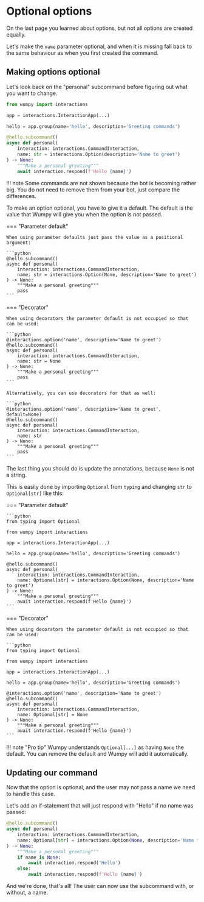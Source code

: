 # Optional options

On the last page you learned about options, but not all options are created equally.

Let's make the `name` parameter optional, and when it is missing fall back to the same
behaviour as when you first created the command.

## Making options optional

Let's look back on the "personal" subcommand before figuring out what you want to change.

```python
from wumpy import interactions

app = interactions.InteractionApp(...)

hello = app.group(name='hello', description='Greeting commands')

@hello.subcommand()
async def personal(
    interaction: interactions.CommandInteraction,
    name: str = interactions.Option(description='Name to greet')
) -> None:
    """Make a personal greeting"""
    await interaction.respond(f'Hello {name}')
```

!!! note
    Some commands are not shown because the bot is becoming rather big. You do not need to
    remove them from your bot, just compare the differences.

To make an option optional, you have to give it a default. The default is the value that Wumpy
will give you when the option is not passed.

=== "Parameter default"

    When using parameter defaults just pass the value as a positional argument:

    ```python
    @hello.subcommand()
    async def personal(
        interaction: interactions.CommandInteraction,
        name: str = interactions.Option(None, description='Name to greet')
    ) -> None:
        """Make a personal greeting"""
        pass
    ```

=== "Decorator"

    When using decorators the parameter default is not occupied so that can be used:

    ```python
    @interactions.option('name', description='Name to greet')
    @hello.subcommand()
    async def personal(
        interaction: interactions.CommandInteraction,
        name: str = None
    ) -> None:
        """Make a personal greeting"""
        pass
    ```

    Alternatively, you can use decorators for that as well:

    ```python
    @interactions.option('name', description='Name to greet', default=None)
    @hello.subcommand()
    async def personal(
        interaction: interactions.CommandInteraction,
        name: str
    ) -> None:
        """Make a personal greeting"""
        pass
    ```

The last thing you should do is update the annotations, because `None` is not a string.

This is easily done by importing `Optional` from `typing` and changing `str` to `Optional[str]`
like this:

=== "Parameter default"

    ```python
    from typing import Optional

    from wumpy import interactions

    app = interactions.InteractionApp(...)

    hello = app.group(name='hello', description='Greeting commands')

    @hello.subcommand()
    async def personal(
        interaction: interactions.CommandInteraction,
        name: Optional[str] = interactions.Option(None, description='Name to greet')
    ) -> None:
        """Make a personal greeting"""
        await interaction.respond(f'Hello {name}')
    ```

=== "Decorator"

    When using decorators the parameter default is not occupied so that can be used:

    ```python
    from typing import Optional

    from wumpy import interactions

    app = interactions.InteractionApp(...)

    hello = app.group(name='hello', description='Greeting commands')

    @interactions.option('name', description='Name to greet')
    @hello.subcommand()
    async def personal(
        interaction: interactions.CommandInteraction,
        name: Optional[str] = None
    ) -> None:
        """Make a personal greeting"""
        await interaction.respond(f'Hello {name}')
    ```

!!! note "Pro tip"
    Wumpy understands `Optional[...]` as having `None` the default. You can remove the default
    and Wumpy will add it automatically.

## Updating our command

Now that the option is optional, and the user may not pass a name we need to handle this case.

Let's add an if-statement that will just respond with "Hello" if no name was passed:

```python
@hello.subcommand()
async def personal(
    interaction: interactions.CommandInteraction,
    name: Optional[str] = interactions.Option(None, description='Name to greet')
) -> None:
    """Make a personal greeting"""
    if name is None:
        await interaction.respond('Hello')
    else:
        await interaction.respond(f'Hello {name}')
```

And we're done, that's all! The user can now use the subcommand with, or without, a name.
